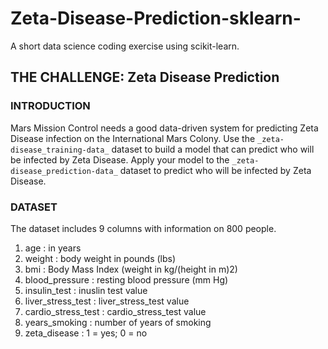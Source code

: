 # Zeta-Disease-Prediction-sklearn-
A short data science coding exercise using scikit-learn.


## THE CHALLENGE: Zeta Disease Prediction

### INTRODUCTION

Mars Mission Control needs a good data-driven system for predicting Zeta Disease infection on the International Mars Colony.
Use the `_zeta-disease_training-data_` dataset to build a model that can predict who will be infected by Zeta Disease.
Apply your model to the `_zeta-disease_prediction-data_` dataset to predict who will be infected by Zeta Disease.


### DATASET

The dataset includes 9 columns with information on 800 people.
1.	age : in years
2.	weight : body weight in pounds (lbs)
3.	bmi : Body Mass Index (weight in kg/(height in m)2)
4.	blood_pressure : resting blood pressure (mm Hg)
5.	insulin_test : inuslin test value
6.	liver_stress_test : liver_stress_test value
7.	cardio_stress_test : cardio_stress_test value
8.	years_smoking : number of years of smoking
9.	zeta_disease :
              1 = yes;
              0 = no

